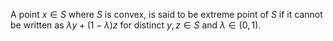A point $x\in S$ where $S$ is convex, is said to be extreme point of $S$ if it cannot be written as $\lambda y+(1-\lambda)z$ for distinct $y,z\in S$ and $\lambda\in(0,1)$.